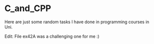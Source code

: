 # C_and_CPP
Here are just some random tasks I have done in programming courses in Uni.

Edit: File ex42A was a challenging one for me :)
